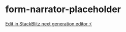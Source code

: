 # form-narrator-placeholder

[Edit in StackBlitz next generation editor ⚡️](https://stackblitz.com/~/github.com/pawan-perennial21/form-narrator-placeholder)